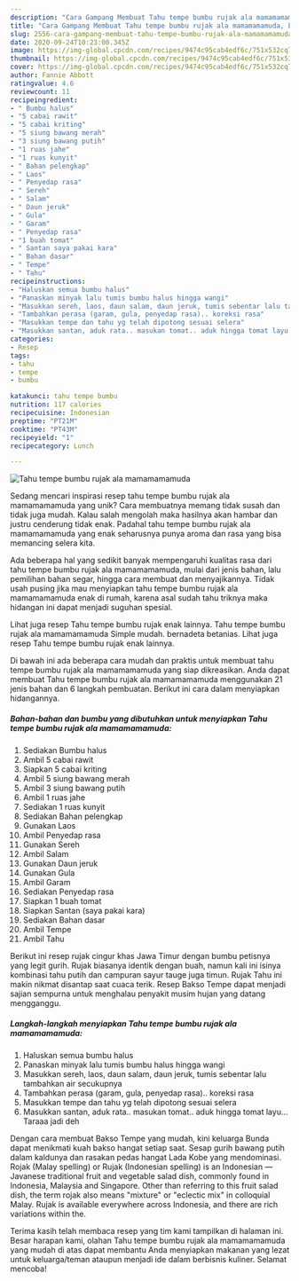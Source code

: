 ```yaml
---
description: "Cara Gampang Membuat Tahu tempe bumbu rujak ala mamamamamuda, Enak"
title: "Cara Gampang Membuat Tahu tempe bumbu rujak ala mamamamamuda, Enak"
slug: 2556-cara-gampang-membuat-tahu-tempe-bumbu-rujak-ala-mamamamamuda-enak
date: 2020-09-24T10:23:00.345Z
image: https://img-global.cpcdn.com/recipes/9474c95cab4edf6c/751x532cq70/tahu-tempe-bumbu-rujak-ala-mamamamamuda-foto-resep-utama.jpg
thumbnail: https://img-global.cpcdn.com/recipes/9474c95cab4edf6c/751x532cq70/tahu-tempe-bumbu-rujak-ala-mamamamamuda-foto-resep-utama.jpg
cover: https://img-global.cpcdn.com/recipes/9474c95cab4edf6c/751x532cq70/tahu-tempe-bumbu-rujak-ala-mamamamamuda-foto-resep-utama.jpg
author: Fannie Abbott
ratingvalue: 4.6
reviewcount: 11
recipeingredient:
- " Bumbu halus"
- "5 cabai rawit"
- "5 cabai kriting"
- "5 siung bawang merah"
- "3 siung bawang putih"
- "1 ruas jahe"
- "1 ruas kunyit"
- " Bahan pelengkap"
- " Laos"
- " Penyedap rasa"
- " Sereh"
- " Salam"
- " Daun jeruk"
- " Gula"
- " Garam"
- " Penyedap rasa"
- "1 buah tomat"
- " Santan saya pakai kara"
- " Bahan dasar"
- " Tempe"
- " Tahu"
recipeinstructions:
- "Haluskan semua bumbu halus"
- "Panaskan minyak lalu tumis bumbu halus hingga wangi"
- "Masukkan sereh, laos, daun salam, daun jeruk, tumis sebentar lalu tambahkan air secukupnya"
- "Tambahkan perasa (garam, gula, penyedap rasa).. koreksi rasa"
- "Masukkan tempe dan tahu yg telah dipotong sesuai selera"
- "Masukkan santan, aduk rata.. masukan tomat.. aduk hingga tomat layu... Taraaa jadi deh"
categories:
- Resep
tags:
- tahu
- tempe
- bumbu

katakunci: tahu tempe bumbu 
nutrition: 117 calories
recipecuisine: Indonesian
preptime: "PT21M"
cooktime: "PT43M"
recipeyield: "1"
recipecategory: Lunch

---
```



![Tahu tempe bumbu rujak ala mamamamamuda](https://img-global.cpcdn.com/recipes/9474c95cab4edf6c/751x532cq70/tahu-tempe-bumbu-rujak-ala-mamamamamuda-foto-resep-utama.jpg)

Sedang mencari inspirasi resep tahu tempe bumbu rujak ala mamamamamuda yang unik? Cara membuatnya memang tidak susah dan tidak juga mudah. Kalau salah mengolah maka hasilnya akan hambar dan justru cenderung tidak enak. Padahal tahu tempe bumbu rujak ala mamamamamuda yang enak seharusnya punya aroma dan rasa yang bisa memancing selera kita.

Ada beberapa hal yang sedikit banyak mempengaruhi kualitas rasa dari tahu tempe bumbu rujak ala mamamamamuda, mulai dari jenis bahan, lalu pemilihan bahan segar, hingga cara membuat dan menyajikannya. Tidak usah pusing jika mau menyiapkan tahu tempe bumbu rujak ala mamamamamuda enak di rumah, karena asal sudah tahu triknya maka hidangan ini dapat menjadi suguhan spesial.

Lihat juga resep Tahu tempe bumbu rujak enak lainnya. Tahu tempe bumbu rujak ala mamamamamuda Simple mudah. bernadeta betanias. Lihat juga resep Tahu tempe bumbu rujak enak lainnya.


Di bawah ini ada beberapa cara mudah dan praktis untuk membuat tahu tempe bumbu rujak ala mamamamamuda yang siap dikreasikan. Anda dapat membuat Tahu tempe bumbu rujak ala mamamamamuda menggunakan 21 jenis bahan dan 6 langkah pembuatan. Berikut ini cara dalam menyiapkan hidangannya.

<!--inarticleads1-->

##### Bahan-bahan dan bumbu yang dibutuhkan untuk menyiapkan Tahu tempe bumbu rujak ala mamamamamuda:

1. Sediakan  Bumbu halus
1. Ambil 5 cabai rawit
1. Siapkan 5 cabai kriting
1. Ambil 5 siung bawang merah
1. Ambil 3 siung bawang putih
1. Ambil 1 ruas jahe
1. Sediakan 1 ruas kunyit
1. Sediakan  Bahan pelengkap
1. Gunakan  Laos
1. Ambil  Penyedap rasa
1. Gunakan  Sereh
1. Ambil  Salam
1. Gunakan  Daun jeruk
1. Gunakan  Gula
1. Ambil  Garam
1. Sediakan  Penyedap rasa
1. Siapkan 1 buah tomat
1. Siapkan  Santan (saya pakai kara)
1. Sediakan  Bahan dasar
1. Ambil  Tempe
1. Ambil  Tahu


Berikut ini resep rujak cingur khas Jawa Timur dengan bumbu petisnya yang legit gurih. Rujak biasanya identik dengan buah, namun kali ini isinya kombinasi tahu putih dan campuran sayur tauge juga timun. Rujak Tahu ini makin nikmat disantap saat cuaca terik. Resep Bakso Tempe dapat menjadi sajian sempurna untuk menghalau penyakit musim hujan yang datang mengganggu. 

<!--inarticleads2-->

##### Langkah-langkah menyiapkan Tahu tempe bumbu rujak ala mamamamamuda:

1. Haluskan semua bumbu halus
1. Panaskan minyak lalu tumis bumbu halus hingga wangi
1. Masukkan sereh, laos, daun salam, daun jeruk, tumis sebentar lalu tambahkan air secukupnya
1. Tambahkan perasa (garam, gula, penyedap rasa).. koreksi rasa
1. Masukkan tempe dan tahu yg telah dipotong sesuai selera
1. Masukkan santan, aduk rata.. masukan tomat.. aduk hingga tomat layu... Taraaa jadi deh


Dengan cara membuat Bakso Tempe yang mudah, kini keluarga Bunda dapat menikmati kuah bakso hangat setiap saat. Sesap gurih bawang putih dalam kaldunya dan rasakan pedas hangat Lada Kobe yang mendominasi. Rojak (Malay spelling) or Rujak (Indonesian spelling) is an Indonesian — Javanese traditional fruit and vegetable salad dish, commonly found in Indonesia, Malaysia and Singapore. Other than referring to this fruit salad dish, the term rojak also means &#34;mixture&#34; or &#34;eclectic mix&#34; in colloquial Malay. Rujak is available everywhere across Indonesia, and there are rich variations within the. 

Terima kasih telah membaca resep yang tim kami tampilkan di halaman ini. Besar harapan kami, olahan Tahu tempe bumbu rujak ala mamamamamuda yang mudah di atas dapat membantu Anda menyiapkan makanan yang lezat untuk keluarga/teman ataupun menjadi ide dalam berbisnis kuliner. Selamat mencoba!
